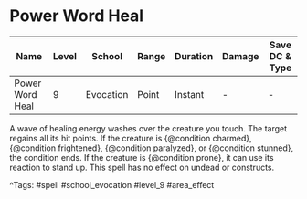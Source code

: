 # Power Word Heal

| Name | Level | School | Range | Duration | Damage | Save DC & Type |
|------|-------|--------|-------|----------|--------|----------------|
| Power Word Heal | 9 | Evocation | Point | Instant | - | - |

A wave of healing energy washes over the creature you touch. The target regains all its hit points. If the creature is {@condition charmed}, {@condition frightened}, {@condition paralyzed}, or {@condition stunned}, the condition ends. If the creature is {@condition prone}, it can use its reaction to stand up. This spell has no effect on undead or constructs.

^Tags: #spell #school_evocation #level_9 #area_effect